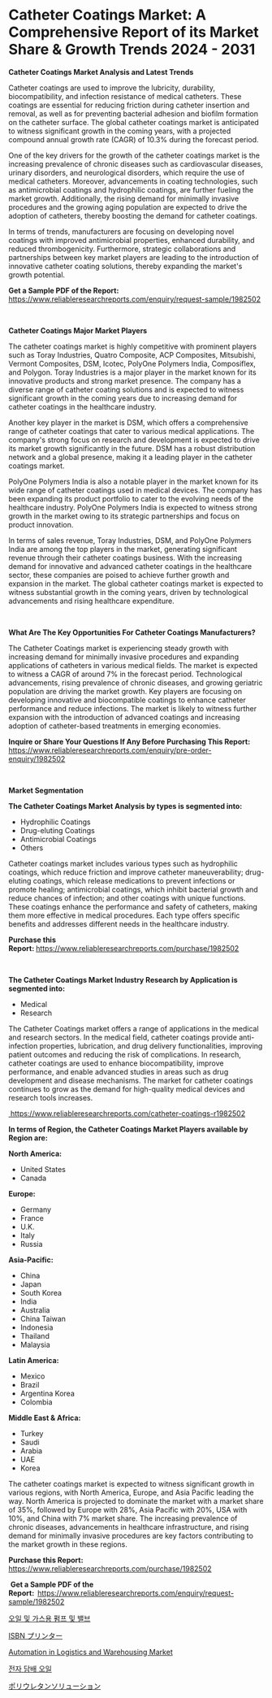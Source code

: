 <p><h1>Catheter Coatings Market: A Comprehensive Report of its Market Share & Growth Trends 2024 - 2031</h1></p><p><strong>Catheter Coatings Market Analysis and Latest Trends</strong></p>
<p><p>Catheter coatings are used to improve the lubricity, durability, biocompatibility, and infection resistance of medical catheters. These coatings are essential for reducing friction during catheter insertion and removal, as well as for preventing bacterial adhesion and biofilm formation on the catheter surface. The global catheter coatings market is anticipated to witness significant growth in the coming years, with a projected compound annual growth rate (CAGR) of 10.3% during the forecast period.</p><p>One of the key drivers for the growth of the catheter coatings market is the increasing prevalence of chronic diseases such as cardiovascular diseases, urinary disorders, and neurological disorders, which require the use of medical catheters. Moreover, advancements in coating technologies, such as antimicrobial coatings and hydrophilic coatings, are further fueling the market growth. Additionally, the rising demand for minimally invasive procedures and the growing aging population are expected to drive the adoption of catheters, thereby boosting the demand for catheter coatings.</p><p>In terms of trends, manufacturers are focusing on developing novel coatings with improved antimicrobial properties, enhanced durability, and reduced thrombogenicity. Furthermore, strategic collaborations and partnerships between key market players are leading to the introduction of innovative catheter coating solutions, thereby expanding the market's growth potential.</p></p>
<p><strong>Get a Sample PDF of the Report:&nbsp;</strong> <a href="https://www.reliableresearchreports.com/enquiry/request-sample/1982502">https://www.reliableresearchreports.com/enquiry/request-sample/1982502</a></p>
<p>&nbsp;</p>
<p><strong>Catheter Coatings Major Market Players</strong></p>
<p><p>The catheter coatings market is highly competitive with prominent players such as Toray Industries, Quatro Composite, ACP Composites, Mitsubishi, Vermont Composites, DSM, Icotec, PolyOne Polymers India, Composiflex, and Polygon. Toray Industries is a major player in the market known for its innovative products and strong market presence. The company has a diverse range of catheter coating solutions and is expected to witness significant growth in the coming years due to increasing demand for catheter coatings in the healthcare industry.</p><p>Another key player in the market is DSM, which offers a comprehensive range of catheter coatings that cater to various medical applications. The company's strong focus on research and development is expected to drive its market growth significantly in the future. DSM has a robust distribution network and a global presence, making it a leading player in the catheter coatings market.</p><p>PolyOne Polymers India is also a notable player in the market known for its wide range of catheter coatings used in medical devices. The company has been expanding its product portfolio to cater to the evolving needs of the healthcare industry. PolyOne Polymers India is expected to witness strong growth in the market owing to its strategic partnerships and focus on product innovation.</p><p>In terms of sales revenue, Toray Industries, DSM, and PolyOne Polymers India are among the top players in the market, generating significant revenue through their catheter coatings business. With the increasing demand for innovative and advanced catheter coatings in the healthcare sector, these companies are poised to achieve further growth and expansion in the market. The global catheter coatings market is expected to witness substantial growth in the coming years, driven by technological advancements and rising healthcare expenditure.</p></p>
<p>&nbsp;</p>
<p><strong>What Are The Key Opportunities For Catheter Coatings Manufacturers?</strong></p>
<p><p>The Catheter Coatings market is experiencing steady growth with increasing demand for minimally invasive procedures and expanding applications of catheters in various medical fields. The market is expected to witness a CAGR of around 7% in the forecast period. Technological advancements, rising prevalence of chronic diseases, and growing geriatric population are driving the market growth. Key players are focusing on developing innovative and biocompatible coatings to enhance catheter performance and reduce infections. The market is likely to witness further expansion with the introduction of advanced coatings and increasing adoption of catheter-based treatments in emerging economies.</p></p>
<p><strong>Inquire or Share Your Questions If Any Before Purchasing This Report:</strong> <a href="https://www.reliableresearchreports.com/enquiry/pre-order-enquiry/1982502">https://www.reliableresearchreports.com/enquiry/pre-order-enquiry/1982502</a></p>
<p>&nbsp;</p>
<p><strong>Market Segmentation</strong></p>
<p><strong>The Catheter Coatings Market Analysis by types is segmented into:</strong></p>
<p><ul><li>Hydrophilic Coatings</li><li>Drug-eluting Coatings</li><li>Antimicrobial Coatings</li><li>Others</li></ul></p>
<p><p>Catheter coatings market includes various types such as hydrophilic coatings, which reduce friction and improve catheter maneuverability; drug-eluting coatings, which release medications to prevent infections or promote healing; antimicrobial coatings, which inhibit bacterial growth and reduce chances of infection; and other coatings with unique functions. These coatings enhance the performance and safety of catheters, making them more effective in medical procedures. Each type offers specific benefits and addresses different needs in the healthcare industry.</p></p>
<p><strong>Purchase this Report:&nbsp;</strong><a href="https://www.reliableresearchreports.com/purchase/1982502">https://www.reliableresearchreports.com/purchase/1982502</a></p>
<p>&nbsp;</p>
<p><strong>The Catheter Coatings Market Industry Research by Application is segmented into:</strong></p>
<p><ul><li>Medical</li><li>Research</li></ul></p>
<p><p>The Catheter Coatings market offers a range of applications in the medical and research sectors. In the medical field, catheter coatings provide anti-infection properties, lubrication, and drug delivery functionalities, improving patient outcomes and reducing the risk of complications. In research, catheter coatings are used to enhance biocompatibility, improve performance, and enable advanced studies in areas such as drug development and disease mechanisms. The market for catheter coatings continues to grow as the demand for high-quality medical devices and research tools increases.</p></p>
<p><a href="https://www.reliableresearchreports.com/catheter-coatings-r1982502">&nbsp;https://www.reliableresearchreports.com/catheter-coatings-r1982502</a></p>
<p><strong>In terms of Region, the Catheter Coatings Market Players available by Region are:</strong></p>
<p>
    <p> <strong> North America: </strong>
        <ul>
            <li>United States</li>
            <li>Canada</li>
        </ul>
        </p> 
    <p> <strong> Europe: </strong>
        <ul>
            <li>Germany</li>
            <li>France</li>
            <li>U.K.</li>
            <li>Italy</li>
            <li>Russia</li>
        </ul>
        </p> 
    <p> <strong> Asia-Pacific: </strong>
        <ul>
            <li>China</li>
            <li>Japan</li>
            <li>South Korea</li>
            <li>India</li>
            <li>Australia</li>
            <li>China Taiwan</li>
            <li>Indonesia</li>
            <li>Thailand</li>
            <li>Malaysia</li>
        </ul>
        </p> 
    <p> <strong> Latin America: </strong>
        <ul>
            <li>Mexico</li>
            <li>Brazil</li>
            <li>Argentina Korea</li>
            <li>Colombia</li>
        </ul>
        </p> 
    <p> <strong> Middle East & Africa: </strong>
        <ul>
            <li>Turkey</li>
            <li>Saudi</li>
            <li>Arabia</li>
            <li>UAE</li>
            <li>Korea</li>
        </ul>
    </p>
    </p>
<p><p>The catheter coatings market is expected to witness significant growth in various regions, with North America, Europe, and Asia Pacific leading the way. North America is projected to dominate the market with a market share of 35%, followed by Europe with 28%, Asia Pacific with 20%, USA with 10%, and China with 7% market share. The increasing prevalence of chronic diseases, advancements in healthcare infrastructure, and rising demand for minimally invasive procedures are key factors contributing to the market growth in these regions.</p></p>
<p><strong>Purchase this Report: </strong><a href="https://www.reliableresearchreports.com/purchase/1982502">https://www.reliableresearchreports.com/purchase/1982502</a></p>
<p>&nbsp;<strong>Get a Sample PDF of the Report:&nbsp;&nbsp;</strong><a href="https://www.reliableresearchreports.com/enquiry/request-sample/1982502">https://www.reliableresearchreports.com/enquiry/request-sample/1982502</a></p>
<p><strong></strong></p>
<p><p><a href="https://medium.com/@leeusso5656/%EC%9C%A0%EA%B0%80-%EC%8B%9C%EC%9E%A5%EC%9D%84-%EC%9C%84%ED%95%9C-%ED%8E%8C%ED%94%84-%EB%B0%8F-%EB%B0%B8%EB%B8%8C-%EC%8B%9C%EC%9E%A5-%EC%A0%90%EC%9C%A0%EC%9C%A8-%EC%8B%9C%EC%9E%A5-%ED%8A%B8%EB%A0%8C%EB%93%9C-%EB%B0%8F-%EB%AF%B8%EB%9E%98-%EC%84%B1%EC%9E%A5-%ED%83%90%EC%83%89-89a9c86222f7">오일 및 가스용 펌프 및 밸브</a></p><p><a href="https://medium.com/@saigekulas/isbn%E3%83%97%E3%83%AA%E3%83%B3%E3%82%BF%E3%83%BC%E5%B8%82%E5%A0%B4%E8%A6%8F%E6%A8%A1-%E5%B8%82%E5%A0%B4%E5%B1%95%E6%9C%9B%E3%81%A8%E5%B8%82%E5%A0%B4%E4%BA%88%E6%B8%AC-2024%E5%B9%B4%E3%81%8B%E3%82%892031%E5%B9%B4-935e81a225dc">ISBN プリンター</a></p><p><a href="https://github.com/gdfhhhj/Market-Research-Report-List-5/blob/main/automation-in-logistics-and-warehousing-market.md">Automation in Logistics and Warehousing Market</a></p><p><a href="https://medium.com/@cierrahayes1930/%EC%A0%84%EC%9E%90-%EB%8B%B4%EB%B0%B0-%EC%98%A4%EC%9D%BC-%EC%8B%9C%EC%9E%A5-%EC%84%B1%EA%B3%B5%EC%A0%81%EC%9D%B8-%EB%B9%84%EC%A6%88%EB%8B%88%EC%8A%A4-%EC%A0%84%EB%9E%B5%EC%9D%98-%EC%97%B4%EC%87%A0-2031%EB%85%84%EA%B9%8C%EC%A7%80-%EC%98%88%EC%83%81-b01f2fdeb673">전자 담배 오일</a></p><p><a href="https://medium.com/@lucasrandall2020/%E3%83%9D%E3%83%AA%E3%82%A6%E3%83%AC%E3%82%BF%E3%83%B3%E3%82%BD%E3%83%AA%E3%83%A5%E3%83%BC%E3%82%B7%E3%83%A7%E3%83%B3%E5%B8%82%E5%A0%B4%E3%81%AE%E5%88%86%E6%9E%90%E3%81%A82024%E5%B9%B4%E3%81%8B%E3%82%892031%E5%B9%B4%E3%81%BE%E3%81%A7%E3%81%AE%E4%BA%88%E6%B8%AC%E3%82%B5%E3%82%A4%E3%82%BA-3ca91359744e">ポリウレタンソリューション</a></p></p>